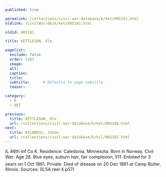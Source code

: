 ```yaml
---
published: true

permalink: /collections/civil-war-database/k/ket/005181.html
oldlink: /CivilWar/db/k/ket/005181.html

oldid: 005181

title: KETTLESON, Ole

pagelist:
  exclude: false
  order: 5181
  image: 
  alt:
  caption:
  title:
  subtitle:      # Defaults to page subtitle
  teaser:

category: 
  - K 
  - KET

previous:
  title: KETTLESON, Ole
  url: /collections/civil-war-database/k/ket/005180.html  
next:
  title: KILDNESS, Johan
  url: /collections/civil-war-database/k/kil/005182.html   
---
```

IL 46th Inf Co K. Residence: Caledonia, Minnesota. Born in Norway. Civil War: Age 28. Blue eyes, auburn hair, fair complexion, 5&#146;11&#148;. Enlisted for 3 years on 1 Oct 1861. Private. Died of disease on 20 Dec 1861 at Camp Butler, Illinois. Sources: (ILSA reel 4 p57)